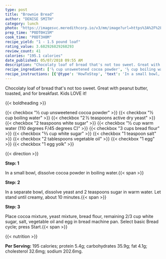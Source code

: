 ```yaml
---
type: post
title: "Brownie Bread"
author: "DENISE SMITH"
category: lunch
photo: "https://imagesvc.meredithcorp.io/v3/mm/image?url=https%3A%2F%2Fimages.media-allrecipes.com%2Fuserphotos%2F1111641.jpg"
prep_time: "P0DT0H15M"
cook_time: "P0DT3H0M"
recipe_yield: "1 - 1.5 pound loaf"
rating_value: 3.682926829268293
review_count: 41
calories: "195.1 calories"
date_published: 05/07/2018 09:55 AM
description: "Chocolaty loaf of bread that's not too sweet. Great with peanut butter, toasted, and for breakfast. Kids LOVE it!"
recipe_ingredient: ['½ cup unsweetened cocoa powder', '½ cup boiling water', '2\u2009½ teaspoons active dry yeast', '2 teaspoons white sugar', '½ cup warm water (110 degrees F/45 degrees C)', '3 cups bread flour', '⅔ cup white sugar', '1 teaspoon salt', '2 tablespoons vegetable oil', '1 egg', '1 egg yolk']
recipe_instructions: [{'@type': 'HowToStep', 'text': 'In a small bowl, dissolve cocoa powder in boiling water.\n'}, {'@type': 'HowToStep', 'text': 'In a separate bowl, dissolve yeast and 2 teaspoons sugar in warm water. Let stand until creamy, about 10 minutes.\n'}, {'@type': 'HowToStep', 'text': 'Place cocoa mixture, yeast mixture, bread flour,  remaining 2/3 cup white sugar, salt, vegetable oil and egg in bread machine pan. Select basic Bread cycle; press Start.\n'}]
---
```


Chocolaty loaf of bread that's not too sweet. Great with peanut butter, toasted, and for breakfast. Kids LOVE it! 

{{< boldheading >}}

{{< checkbox "½ cup unsweetened cocoa powder" >}}
{{< checkbox "½ cup boiling water" >}}
{{< checkbox "2 ½ teaspoons active dry yeast" >}}
{{< checkbox "2 teaspoons white sugar" >}}
{{< checkbox "½ cup warm water (110 degrees F/45 degrees C)" >}}
{{< checkbox "3 cups bread flour" >}}
{{< checkbox "⅔ cup white sugar" >}}
{{< checkbox "1 teaspoon salt" >}}
{{< checkbox "2 tablespoons vegetable oil" >}}
{{< checkbox "1  egg" >}}
{{< checkbox "1  egg yolk" >}}


{{< direction >}}

**Step: 1**

In a small bowl, dissolve cocoa powder in boiling water.{{< span >}}

**Step: 2**

In a separate bowl, dissolve yeast and 2 teaspoons sugar in warm water. Let stand until creamy, about 10 minutes.{{< span >}}

**Step: 3**

Place cocoa mixture, yeast mixture, bread flour,  remaining 2/3 cup white sugar, salt, vegetable oil and egg in bread machine pan. Select basic Bread cycle; press Start.{{< span >}}

{{< nutrition >}}

**Per Serving:** 195 calories; protein 5.4g; carbohydrates 35.9g; fat 4.1g; cholesterol 32.6mg; sodium 202.6mg.